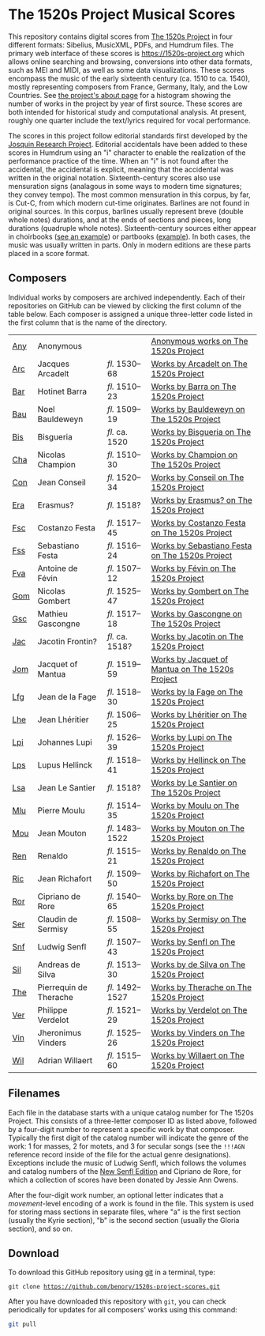 # The 1520s Project Musical Scores

This repository contains digital scores from [The 1520s Project](https://1520s-project.org) in four different formats: Sibelius, MusicXML, PDFs, and Humdrum files. The primary web interface of these scores is https://1520s-project.org which allows online searching and browsing, conversions into other data formats, such as MEI and MIDI, as well as some data visualizations. These scores encompass the music of the early sixteenth century (ca. 1510 to ca. 1540), mostly representing composers from France, Germany, Italy, and the Low Countries. See [the project's about page](https://1520s-project.org/about/) for a histogram showing the number of works in the project by year of first source. These scores are both intended for historical study and computational analysis. At present, roughly one quarter include the text/lyrics required for vocal performance.

The scores in this project follow editorial standards first developed by the [Josquin Research Project](https://josquin.stanford.edu). Editorial accidentals have been added to these scores in Humdrum using an "i" character to enable the realization of the performance practice of the time. When an "i" is not found after the accidental, the accidental is explicit, meaning that the accidental was written in the original notation. Sixteenth-century scores also use mensuration signs (analagous in some ways to modern time signatures; they convey tempo). The most common mensuration in this corpus, by far, is Cut-C, from which modern cut-time originates. Barlines are not found in original sources. In this corpus, barlines usually represent breve (double whole notes) durations, and at the ends of sections and pieces, long durations (quadruple whole notes). Sixteenth-century sources either appear in choirbooks ([see an example](http://www.bibliotecamusica.it/cmbm/viewschedatwbca.asp?path=/cmbm/images/ripro/gaspari/_Q/Q019/)) or partbooks ([example](http://www.bibliotecamusica.it/cmbm/viewschedatwbca.asp?path=/cmbm/images/ripro/gaspari/_Q/Q020/)). In both cases, the music was usually written in parts. Only in modern editions are these parts placed in a score format.

## Composers ##

Individual works by composers are archived independently. Each of their repositories on GitHub can be viewed by clicking the first column of the table below. Each composer is assigned a unique three-letter code listed in the first column that is the name of the directory.

<table>
  <tr>
    <td><a href="https://github.com/benory/1520s-project-scores/tree/main/humdrum/Any">Any</a></td>
    <td>Anonymous</td>
    <td></td>
    <td><a href="https://1520s-project.org/browse/?q=anonymous">Anonymous works on The 1520s Project</a></td>
  </tr>
  <tr>
    <td><a href="https://github.com/benory/1520s-project-scores/tree/main/humdrum/Arc">Arc</a></td>
    <td>Jacques Arcadelt</td>
    <td><i>fl.</i> 1530–68</td>
    <td><a href="https://1520s-project.org/browse/?q=arcadelt">Works by Arcadelt on The 1520s Project</a></td>
  </tr>
  <tr>
    <td><a href="https://github.com/benory/1520s-project-scores/tree/main/humdrum/Bar">Bar</a></td>
    <td>Hotinet Barra</td>
    <td><i>fl.</i> 1510–23</td>
    <td><a href="https://1520s-project.org/browse/?q=barra">Works by Barra on The 1520s Project</a></td>
  </tr>
  <tr>
    <td><a href="https://github.com/benory/1520s-project-scores/tree/main/humdrum/Bau">Bau</a></td>
    <td>Noel Bauldeweyn</td>
    <td><i>fl.</i> 1509–19</td>
    <td><a href="https://1520s-project.org/browse/?q=bauldeweyn">Works by Bauldeweyn on The 1520s Project</a></td>
  </tr>
  <tr>
    <td><a href="https://github.com/benory/1520s-project-scores/tree/main/humdrum/Bis">Bis</a></td>
    <td>Bisgueria</td>
    <td><i>fl.</i> ca. 1520</td>
    <td><a href="https://1520s-project.org/browse/?q=bisgueria">Works by Bisgueria on The 1520s Project</a></td>
  </tr>
  <tr>
    <td><a href="https://github.com/benory/1520s-project-scores/tree/main/humdrum/Cha">Cha</a></td>
    <td>Nicolas Champion</td>
    <td><i>fl.</i> 1510–30</td>
    <td><a href="https://1520s-project.org/browse/?q=champion">Works by Champion on The 1520s Project</a></td>
  </tr>
  <tr>
    <td><a href="https://github.com/benory/1520s-project-scores/tree/main/humdrum/Con">Con</a></td>
    <td>Jean Conseil</td>
    <td><i>fl.</i> 1520–34</td>
    <td><a href="https://1520s-project.org/browse/?q=conseil">Works by Conseil on The 1520s Project</a></td>
  </tr>
  <tr>
    <td><a href="https://github.com/benory/1520s-project-scores/tree/main/humdrum/Era">Era</a></td>
    <td>Erasmus?</td>
    <td><i>fl.</i> 1518?</td>
    <td><a href="https://1520s-project.org/browse/?q=erasmus">Works by Erasmus? on The 1520s Project</a></td>
  </tr>
  <tr>
    <td><a href="https://github.com/benory/1520s-project-scores/tree/main/humdrum/Fsc">Fsc</a></td>
    <td>Costanzo Festa</td>
    <td><i>fl.</i> 1517–45</td>
    <td><a href="https://1520s-project.org/browse/?q=Festa%2C%20costanzo">Works by Costanzo Festa on The 1520s Project</a></td>
  </tr>
  <tr>
    <td><a href="https://github.com/benory/1520s-project-scores/tree/main/humdrum/Fss">Fss</a></td>
    <td>Sebastiano Festa</td>
    <td><i>fl.</i> 1516–24</td>
    <td><a href="https://1520s-project.org/browse/?q=Festa%2C%20sebastiano">Works by Sebastiano Festa on The 1520s Project</a></td>
  </tr>
  <tr>
    <td><a href="https://github.com/benory/1520s-project-scores/tree/main/humdrum/Fva">Fva</a></td>
    <td>Antoine de Févin</td>
    <td><i>fl.</i> 1507–12</td>
    <td><a href="https://1520s-project.org/browse/?q=fevin">Works by Févin on The 1520s Project</a></td>
  </tr>
  <tr>
    <td><a href="https://github.com/benory/1520s-project-scores/tree/main/humdrum/Gom">Gom</a></td>
    <td>Nicolas Gombert</td>
    <td><i>fl.</i> 1525–47</td>
    <td><a href="https://1520s-project.org/browse/?q=gombert">Works by Gombert on The 1520s Project</a></td>
  </tr>
  <tr>
    <td><a href="https://github.com/benory/1520s-project-scores/tree/main/humdrum/Gsc">Gsc</a></td>
    <td>Mathieu Gascongne</td>
    <td><i>fl.</i> 1517–18</td>
    <td><a href="https://1520s-project.org/browse/?q=gascongne">Works by Gascongne on The 1520s Project</a></td>
  </tr>
  <tr>
    <td><a href="https://github.com/benory/1520s-project-scores/tree/main/humdrum/Jac">Jac</a></td>
    <td>Jacotin Frontin?</td>
    <td><i>fl.</i> ca. 1518?</td>
    <td><a href="https://1520s-project.org/browse/?q=jacotin">Works by Jacotin on The 1520s Project</a></td>
  </tr>
  <tr>
    <td><a href="https://github.com/benory/1520s-project-scores/tree/main/humdrum/Jom">Jom</a></td>
    <td>Jacquet of Mantua</td>
    <td><i>fl.</i> 1519–59</td>
    <td><a href="https://1520s-project.org/browse/?q=jachet">Works by Jacquet of Mantua on The 1520s Project</a></td>
  </tr>
  <tr>
    <td><a href="https://github.com/benory/1520s-project-scores/tree/main/humdrum/lfg">Lfg</a></td>
    <td>Jean de la Fage</td>
    <td><i>fl.</i> 1518–30</td>
    <td><a href="https://1520s-project.org/browse/?q=jachet">Works by la Fage on The 1520s Project</a></td>
  </tr>
  <tr>
    <td><a href="https://github.com/benory/1520s-project-scores/tree/main/humdrum/Lhe">Lhe</a></td>
    <td>Jean Lhéritier</td>
    <td><i>fl.</i> 1506–25</td>
    <td><a href="https://1520s-project.org/browse/?q=lheritier">Works by Lhéritier on The 1520s Project</a></td>
  </tr>
  <tr>
    <td><a href="https://github.com/benory/1520s-project-scores/tree/main/humdrum/Lpi">Lpi</a></td>
    <td>Johannes Lupi</td>
    <td><i>fl.</i> 1526–39</td>
    <td><a href="https://1520s-project.org/browse/?q=lupi">Works by Lupi on The 1520s Project</a></td>
  </tr>
  <tr>
    <td><a href="https://github.com/benory/1520s-project-scores/tree/main/humdrum/Lps">Lps</a></td>
    <td>Lupus Hellinck</td>
    <td><i>fl.</i> 1518–41</td>
    <td><a href="https://1520s-project.org/browse/?q=hellinck">Works by Hellinck on The 1520s Project</a></td>
  </tr>
  <tr>
    <td><a href="https://github.com/benory/1520s-project-scores/tree/main/humdrum/Lsa">Lsa</a></td>
    <td>Jean Le Santier</td>
    <td><i>fl.</i> 1518?</td>
    <td><a href="https://1520s-project.org/browse/?q=santier">Works by Le Santier on The 1520s Project</a></td>
  </tr>
  <tr>
    <td><a href="https://github.com/benory/1520s-project-scores/tree/main/humdrum/Mlu">Mlu</a></td>
    <td>Pierre Moulu</td>
    <td><i>fl.</i> 1514–35</td>
    <td><a href="https://1520s-project.org/browse/?q=moulu">Works by Moulu on The 1520s Project</a></td>
  </tr>
  <tr>
    <td><a href="https://github.com/benory/1520s-project-scores/tree/main/humdrum/Mou">Mou</a></td>
    <td>Jean Mouton</td>
    <td><i>fl.</i> 1483–1522</td>
    <td><a href="https://1520s-project.org/browse/?q=mouton">Works by Mouton on The 1520s Project</a></td>
  </tr>
  <tr>
    <td><a href="https://github.com/benory/1520s-project-scores/tree/main/humdrum/Ren">Ren</a></td>
    <td>Renaldo</td>
    <td><i>fl.</i> 1515–21</td>
    <td><a href="https://1520s-project.org/browse/?q=renaldo">Works by Renaldo on The 1520s Project</a></td>
  </tr>
  <tr>
    <td><a href="https://github.com/benory/1520s-project-scores/tree/main/humdrum/Ric">Ric</a></td>
    <td>Jean Richafort</td>
    <td><i>fl.</i> 1509–50</td>
    <td><a href="https://1520s-project.org/browse/?q=richafort">Works by Richafort on The 1520s Project</a></td>
  </tr>
  <tr>
    <td><a href="https://github.com/benory/1520s-project-scores/tree/main/humdrum/Ror">Ror</a></td>
    <td>Cipriano de Rore</td>
    <td><i>fl.</i> 1540–65</td>
    <td><a href="https://1520s-project.org/browse/?q=rore">Works by Rore on The 1520s Project</a></td>
  </tr>
  <tr>
    <td><a href="https://github.com/benory/1520s-project-scores/tree/main/humdrum/Ser">Ser</a></td>
    <td>Claudin de Sermisy</td>
    <td><i>fl.</i> 1508–55</td>
    <td><a href="https://1520s-project.org/browse/?q=sermisy">Works by Sermisy on The 1520s Project</a></td>
  </tr>
  <tr>
    <td><a href="https://github.com/benory/1520s-project-scores/tree/main/humdrum/Snf">Snf</a></td>
    <td>Ludwig Senfl</td>
    <td><i>fl.</i> 1507–43</td>
    <td><a href="https://1520s-project.org/browse/?q=senfl">Works by Senfl on The 1520s Project</a></td>
  </tr>
  <tr>
    <td><a href="https://github.com/benory/1520s-project-scores/tree/main/humdrum/Sil">Sil</a></td>
    <td>Andreas de Silva</td>
    <td><i>fl.</i> 1513–30</td>
    <td><a href="https://1520s-project.org/browse/?q=silva">Works by de Silva on The 1520s Project</a></td>
  </tr>
  <tr>
    <td><a href="https://github.com/benory/1520s-project-scores/tree/main/humdrum/The">The</a></td>
    <td>Pierrequin de Therache</td>
    <td><i>fl.</i> 1492–1527</td>
    <td><a href="https://1520s-project.org/browse/?q=therache">Works by Therache on The 1520s Project</a></td>
  </tr>
  <tr>
    <td><a href="https://github.com/benory/1520s-project-scores/tree/main/humdrum/Ver">Ver</a></td>
    <td>Philippe Verdelot</td>
    <td><i>fl.</i> 1521–29</td>
    <td><a href="https://1520s-project.org/browse/?q=verdelot">Works by Verdelot on The 1520s Project</a></td>
  </tr>
  <tr>
    <td><a href="https://github.com/benory/1520s-project-scores/tree/main/humdrum/Vin">Vin</a></td>
    <td>Jheronimus Vinders</td>
    <td><i>fl.</i> 1525–26</td>
    <td><a href="https://1520s-project.org/browse/?q=vinders">Works by Vinders on The 1520s Project</a></td>
  </tr>
  <tr>
    <td><a href="https://github.com/benory/1520s-project-scores/tree/main/humdrum/Wil">Wil</a></td>
    <td>Adrian Willaert</td>
    <td><i>fl.</i> 1515–60</td>
    <td><a href="https://1520s-project.org/browse/?q=willaert">Works by Willaert on The 1520s Project</a></td>
  </tr>
</table>


## Filenames ##

Each file in the database starts with a unique catalog number for The 1520s Project. This consists of a three-letter composer ID as listed above, followed
by a four-digit number to represent a specific work by that composer. Typically the first digit of the catalog number will indicate the genre of the work: 1 for masses, 2 for motets, and 3 for secular songs (see the `!!!AGN` reference record inside of the file for the actual genre designations). Exceptions include the music of Ludwig Senfl, which follows the volumes and catalog numbers of the [New Senfl Edition](https://senflonline.com/new-senfl-edition/) and Cipriano de Rore, for which a collection of scores have been donated by Jessie Ann Owens.

After the four-digit work number, an optional letter indicates that a *movement*-level encoding of a work is found in the file.  This system is used for storing mass sections in separate files, where "a" is the first section (usually the Kyrie section), "b" is the second section (usually the Gloria section), and so on.

## Download ##

To download this GitHub repository using [git](http://en.wikipedia.org/wiki/Git_%29software%29) in a terminal, type:

<code>git clone https://github.com/benory/1520s-project-scores.git</code>

After you have downloaded this repository with `git`, you can check periodically for updates for all composers' works using this command:

```bash
git pull
```
